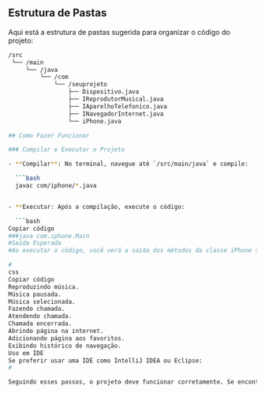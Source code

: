 ## Estrutura de Pastas

Aqui está a estrutura de pastas sugerida para organizar o código do projeto:

```bash
/src
 └── /main
     └── /java
         └── /com
             └── /seuprojeto
                 ├── Dispositivo.java
                 ├── IReprodutorMusical.java
                 ├── IAparelhoTelefonico.java
                 ├── INavegadorInternet.java
                 └── iPhone.java

## Como Fazer Funcionar

### Compilar e Executar o Projeto

- **Compilar**: No terminal, navegue até `/src/main/java` e compile:

  ```bash
  javac com/iphone/*.java


- **Executar: Após a compilação, execute o código:

  ```bash
Copiar código
###java com.iphone.Main
#Saída Esperada
#Ao executar o código, você verá a saída dos métodos da classe iPhone sendo executados, como:

#
css
Copiar código
Reproduzindo música.
Música pausada.
Música selecionada.
Fazendo chamada.
Atendendo chamada.
Chamada encerrada.
Abrindo página na internet.
Adicionando página aos favoritos.
Exibindo histórico de navegação.
Uso em IDE
Se preferir usar uma IDE como IntelliJ IDEA ou Eclipse:
#

Seguindo esses passos, o projeto deve funcionar corretamente. Se encontrar alguma dificuldade ou precisar de ajuda em alguma parte, estou aqui para ajudar!






